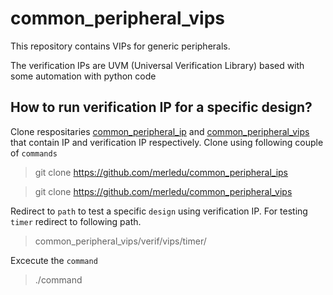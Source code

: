 # common_peripheral_vips
This repository contains VIPs for generic peripherals.

The verification IPs are UVM (Universal Verification Library) based with some automation with python code

## How to run verification IP for a specific design?
Clone respositaries [common_peripheral_ip](https://github.com/merledu/common_peripheral_ips) and [common_peripheral_vips](https://github.com/merledu/common_peripheral_vips) that contain IP and verification IP respectively. Clone using following couple of `commands`

> git clone https://github.com/merledu/common_peripheral_ips

> git clone https://github.com/merledu/common_peripheral_vips


Redirect to `path` to test a specific `design` using verification IP. For testing `timer` redirect to following path.
> common_peripheral_vips/verif/vips/timer/

Excecute the `command`
> ./command
